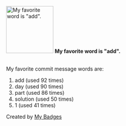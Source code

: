 <img src="https://my-badges.github.io/my-badges/favorite-word.png" alt="My favorite word is &quot;add&quot;." title="My favorite word is &quot;add&quot;." width="128">
<strong>My favorite word is &quot;add&quot;.</strong>
<br><br>

My favorite commit message words are:

1. add (used 92 times)
2. day (used 90 times)
3. part (used 86 times)
4. solution (used 50 times)
5. 1 (used 41 times)


Created by <a href="https://github.com/my-badges/my-badges">My Badges</a>